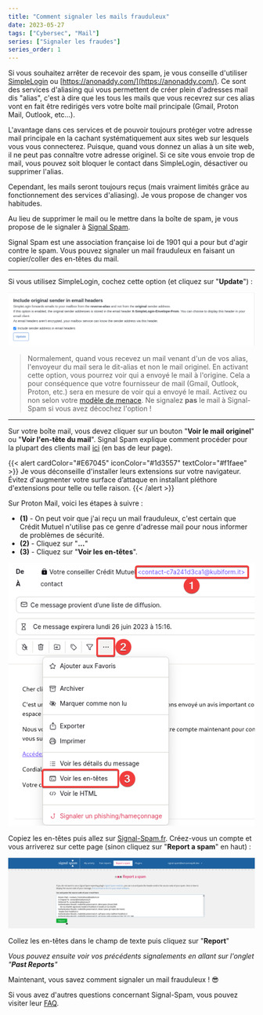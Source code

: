 ```yaml
---
title: "Comment signaler les mails frauduleux"
date: 2023-05-27
tags: ["Cybersec", "Mail"]
series: ["Signaler les fraudes"]
series_order: 1
---
```


Si vous souhaitez arrêter de recevoir des spam, je vous conseille d'utiliser [SimpleLogin](https://simplelogin.io/fr/) ou [https://anonaddy.com/](https://anonaddy.com/). Ce sont des services d'aliasing qui vous permettent de créer plein d'adresses mail dis "alias", c'est à dire que les tous les mails que vous recevrez sur ces alias vont en fait être redirigés vers votre boîte mail principale (Gmail, Proton Mail, Outlook, etc...).

L'avantage dans ces services et de pouvoir toujours protéger votre adresse mail principale en la cachant systématiquement aux sites web sur lesquels vous vous connecterez. Puisque, quand vous donnez un alias à un site web, il ne peut pas connaître votre adresse originel. Si ce site vous envoie trop de mail, vous pouvez soit bloquer le contact dans SimpleLogin, désactiver ou supprimer l'alias.

Cependant, les mails seront toujours reçus (mais vraiment limités grâce au fonctionnement des services d'aliasing). Je vous propose de changer vos habitudes.

Au lieu de supprimer le mail ou le mettre dans la boîte de spam, je vous propose de le signaler à [Signal Spam](https://www.signal-spam.fr/).

Signal Spam est une association française loi de 1901 qui a pour but d'agir contre le spam. Vous pouvez signaler un mail frauduleux en faisant un copier/coller des en-têtes du mail.

---

Si vous utilisez SimpleLogin, cochez cette option (et cliquez sur "**Update**") :

![sender-adresss.png](img/sender-adresss.png)

> Normalement, quand vous recevez un mail venant d'un de vos alias, l'envoyeur du mail sera le dit-alias et non le mail originel. En activant cette option, vous pourrez voir qui a envoyé le mail à l'origine. Cela a pour conséquence que votre fournisseur de mail (Gmail, Outlook, Proton, etc.) sera en mesure de voir qui a envoyé le mail. Activez ou non selon votre [modèle de menace](https://simpleprivacy.fr/basiques/threat-model). Ne signalez **pas** le mail à Signal-Spam si vous avez décochez l'option !

---

Sur votre boîte mail, vous devez cliquer sur un bouton "**Voir le mail originel**" ou "**Voir l'en-tête du mail**". Signal Spam explique comment procéder pour la plupart des clients mail [ici](https://www.signal-spam.fr/trouver-code-source/) (en bas de leur page). 

{{< alert cardColor="#E67045" iconColor="#1d3557" textColor="#f1faee" >}}
Je vous déconseille d'installer leurs extensions sur votre navigateur. Évitez d'augmenter votre surface d’attaque en installant pléthore d'extensions pour telle ou telle raison.
{{< /alert >}}

Sur Proton Mail, voici les étapes à suivre :

- **(1)** - On peut voir que j'ai reçu un mail frauduleux, c'est certain que Crédit Mutuel n'utilise pas ce genre d'adresse mail pour nous informer de problèmes de sécurité.
- **(2)** - Cliquez sur "**...**"
- **(3)** - Cliquez sur "**Voir les en-têtes**".

![mail-headers.png](img/mail-headers.png)

Copiez les en-têtes puis allez sur [Signal-Spam.fr](https://www.signal-spam.fr/). Créez-vous un compte et vous arriverez sur cette page (sinon cliquez sur "**Report a spam**" en haut) :

![report-spam.png](img/report-spam.png)

Collez les en-têtes dans le champ de texte puis cliquez sur "**Report**"

*Vous pouvez ensuite voir vos précédents signalements en allant sur l'onglet "**Past Reports**"*

Maintenant, vous savez comment signaler un mail frauduleux ! 😎️

Si vous avez d'autres questions concernant Signal-Spam, vous pouvez visiter leur [FAQ](https://www.signal-spam.fr/foire-aux-questions/).